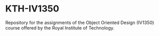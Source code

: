 # KTH-IV1350
Repository for the assignments of the Object Oriented Design (IV1350) course offered by the Royal Institute of Technology.
